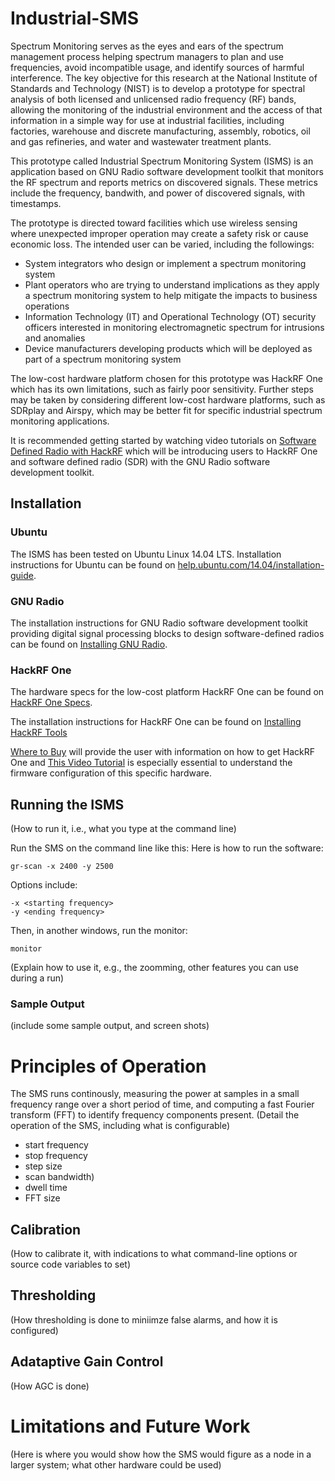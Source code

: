 # Industrial-SMS
Spectrum Monitoring serves as the eyes and ears of the spectrum management process helping spectrum managers to plan and use frequencies, avoid incompatible usage, and identify sources of harmful interference. The key objective for this research at the National Institute of Standards and Technology (NIST) is to develop a prototype for spectral analysis of both licensed and unlicensed radio frequency (RF) bands, allowing the monitoring of the industrial environment and the access of that information in a simple way for use at industrial facilities, including factories, warehouse and discrete manufacturing, assembly, robotics, oil and gas refineries, and water and wastewater treatment plants.

This prototype called Industrial Spectrum Monitoring System (ISMS) is an application based on GNU Radio software development toolkit that monitors the RF spectrum and reports metrics on discovered signals. These metrics include the frequency, bandwith, and power of discovered signals, with timestamps. 

The prototype is directed toward facilities which use wireless sensing where unexpected improper operation may create a safety risk or cause economic loss. The intended user can be varied, including the followings:
* System integrators who design or implement a spectrum monitoring system
* Plant operators who are trying to understand implications as they apply a spectrum monitoring system to help mitigate the impacts to business operations
* Information Technology (IT) and Operational Technology (OT) security officers interested in monitoring electromagnetic spectrum for intrusions and anomalies
* Device manufacturers developing products which will be deployed as part of a spectrum monitoring system

The low-cost hardware platform chosen for this prototype was HackRF One which has its own limitations, such as fairly poor sensitivity. Further steps may be taken by considering different low-cost hardware platforms, such as SDRplay and Airspy, which may be better fit for specific industrial spectrum monitoring applications. 

It is recommended getting started by watching video tutorials on [Software Defined Radio with HackRF](http://greatscottgadgets.com/sdr/) which will be introducing users to HackRF One and software defined radio (SDR) with the GNU Radio software development toolkit.  


## Installation

### Ubuntu
The ISMS has been tested on Ubuntu Linux 14.04 LTS. Installation instructions for Ubuntu can be found on [help.ubuntu.com/14.04/installation-guide](https://help.ubuntu.com/14.04/installation-guide/).

### GNU Radio
The installation instructions for GNU Radio software development toolkit providing digital signal processing blocks to design software-defined radios can be found on [Installing GNU Radio](https://github.com/mossmann/hackrf/wiki/Operating-System-Tips).

### HackRF One
The hardware specs for the low-cost platform HackRF One can be found on [HackRF One Specs](https://github.com/mossmann/hackrf/wiki/HackRF-One). 

The installation instructions for HackRF One can be found on [Installing HackRF Tools](https://github.com/mossmann/hackrf/wiki/Operating-System-Tips) 

[Where to Buy](http://greatscottgadgets.com/wheretobuy/) will provide the user with information on how to get HackRF One and [This Video Tutorial](http://greatscottgadgets.com/sdr/5/) is especially essential to understand the firmware configuration of this specific hardware. 

## Running the ISMS

(How to run it, i.e., what you type at the command line)

Run the SMS on the command line like this:
Here is how to run the software:
```
gr-scan -x 2400 -y 2500
```
Options include: 

```
-x <starting frequency>
-y <ending frequency>
```
Then, in another windows, run the monitor: 
```
monitor
```
(Explain how to use it, e.g., the zoomming, other features you can use during a run)

### Sample Output

(include some sample output, and screen shots)

# Principles of Operation
The SMS runs continously, measuring the power at samples in a small frequency range over a short period of time, and computing a fast Fourier transform (FFT) to identify frequency components present. 
(Detail the operation of the SMS, including what is configurable)
* start frequency
* stop frequency
* step size
* scan bandwidth)
* dwell time
* FFT size
## Calibration
(How to calibrate it, with indications to what command-line options or source code variables to set)
## Thresholding
(How thresholding is done to miniimze false alarms, and how it is configured)
## Adataptive Gain Control
(How AGC is done)

# Limitations and Future Work
(Here is where you would show how the SMS would figure as a node in a larger system; what other hardware could be used)
